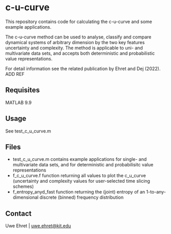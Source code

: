 # c-u-curve

This repository contains code for calculating the c-u-curve and some example applications.

The c-u-curve method can be used to analyse, classify and compare dynamical systems of arbitrary dimension by the two key features uncertainty and complexity.
The method is applicable to uni- and multivariate data sets, and accepts both deterministic and probabilistic value representations.

For detail information see the related publication by Ehret and Dej (2022).
ADD REF

## Requisites

MATLAB 9.9

## Usage

See test_c_u_curve.m

## Files

* test_c_u_curve.m            contains example applications for single- and multivariate data sets, and for deterministic and probabilisitc value representations
* f_c_u_curve.f               function returning all values to plot the c_u_curve (uncertainty and complexity values for user-selected time slicing schemes)
* f_entropy_anyd_fast         function returning the (joint) entropy of an 1-to-any-dimensional discrete (binned) frequency distribution

## Contact

Uwe Ehret | uwe.ehret@kit.edu
